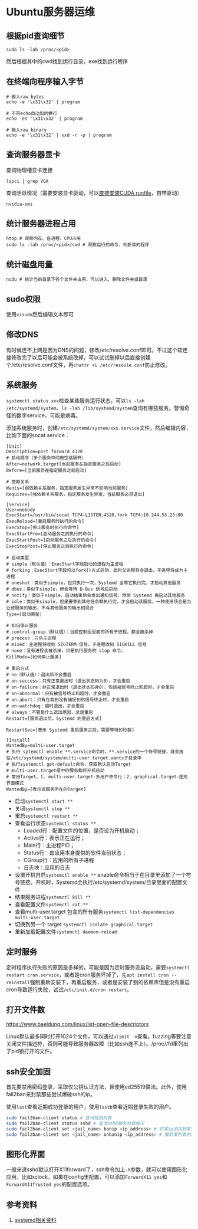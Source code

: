 # Ubuntu服务器运维

## 根据pid查询细节

```shell
sudo ls -lah /proc/<pid>
```
然后根据其中的cwd找到运行目录，exe找到运行程序

## 在终端向程序输入字节

```shell
# 输入raw bytes
echo -e '\x31\x32' | program

# 不带echo自动加的换行
echo -en '\x31\x32' | program

# 输入raw binary
echo -e '\x31\x32' | xxd -r -p | program 
```

## 查询服务器显卡

查询物理槽显卡连接

```shell
lspci | grep VGA
```

查询活跃情况（需要安装显卡驱动，可以[直接安装CUDA runfile](https://developer.nvidia.com/cuda-toolkit-archive)，自带驱动）

```shell
nvidia-smi
```

## 统计服务器进程占用

```shell
htop # 观察内存、各进程、CPU占用
sudo ls -lah /proc/<pid>/cwd # 观察运行的命令，判断谁的程序
```

## 统计磁盘用量

```shell
ncdu # 统计当前目录下各个文件夹占用，可以进入、删除文件夹或目录
```

## sudo权限

使用`visudo`然后编辑文本即可

## 修改DNS

有时候连不上网是因为DNS的问题，修改/etc/resolve.conf即可。不过这个软连接修改完了以后可能会被系统改掉，可以试试删掉以后直接创建个/etc/resolve.conf文件，再`chattr +i /etc/resovle.conf`防止修改。

## 系统服务

`systemctl status xxx`检查某些服务运行状态，可以`ls -lah /etc/systemd/system`、`ls -lah /lib/systemd/system`查询有哪些服务。警惕奇怪的数字service，可能是病毒。

添加系统服务时，创建`/etc/systemd/system/xxx.service`文件，然后编辑内容，比如下面的socat.service：

```
[Unit]
Description=port forward 4320
# 启动顺序（多个服务中间用空格隔开）
After=network.target[当前服务在指定服务之后启动]
Before=[当前服务在指定服务之前启动]

# 依赖关系
Wants=[弱依赖关系服务，指定服务发生异常不影响当前服务]
Requires=[强依赖关系服务，指定服务发生异常，当前服务必须退出]

[Service]
User=nobody
ExecStart=/usr/bin/socat TCP4-LISTEN:4320,fork TCP4:10.244.55.25:80
ExecReload=[重启服务时执行的命令]
ExecStop=[停止服务时执行的命令]
ExecStartPre=[启动服务之前执行的命令]
ExecStartPost=[启动服务之后执行的命令]
ExecStopPost=[停止服务之后执行的命令]

# 启动类型
# simple（默认值）：ExecStart字段启动的进程为主进程
# forking：ExecStart字段将以fork()方式启动，此时父进程将会退出，子进程将成为主进程
# oneshot：类似于simple，但只执行一次，Systemd 会等它执行完，才启动其他服务
# dbus：类似于simple，但会等待 D-Bus 信号后启动
# notify：类似于simple，启动结束后会发出通知信号，然后 Systemd 再启动其他服务
# idle：类似于simple，但是要等到其他任务都执行完，才会启动该服务。一种使用场合是为让该服务的输出，不与其他服务的输出相混合
Type=[启动类型]

# 如何停止服务
# control-group（默认值）：当前控制组里面的所有子进程，都会被杀掉
# process：只杀主进程
# mixed：主进程将收到 SIGTERM 信号，子进程收到 SIGKILL 信号
# none：没有进程会被杀掉，只是执行服务的 stop 命令。
KillMode=[如何停止服务]

# 重启方式
# no（默认值）：退出后不会重启
# on-success：只有正常退出时（退出状态码为0），才会重启
# on-failure：非正常退出时（退出状态码非0），包括被信号终止和超时，才会重启
# on-abnormal：只有被信号终止和超时，才会重启
# on-abort：只有在收到没有捕捉到的信号终止时，才会重启
# on-watchdog：超时退出，才会重启
# always：不管是什么退出原因，总是重启
Restart=[服务退出后，Systemd 的重启方式]

RestartSec=[表示 Systemd 重启服务之前，需要等待的秒数]

[Install]
WantedBy=multi-user.target
# 执行 sytemctl enable **.service命令时，**.service的一个符号链接，就会放在/etc/systemd/system/multi-user.target.wants子目录中
# 执行systemctl get-default命令，获取默认启动Target
# multi-user.target组中的服务都将开机启动
# 常用Target，1. multi-user.target-多用户命令行；2. graphical.target-图形界面模式
WantedBy=[表示该服务所在的Target]
```




* 启动`systemctl start **`
* 关闭`systemctl stop **`
* 重启`systemctl restart **`
* 查看运行状态`systemctl status **`
    * Loaded行：配置文件的位置，是否设为开机启动；
    * Active行：表示正在运行；
    * Main行：主进程PID；
    * Status行：由应用本身提供的软件当前状态；
    * CGroup行：应用的所有子进程
    * 日志块：应用的日志
* 设置开机自启`systemctl enable **` enable命令相当于在目录里添加了一个符号链接。开机时，Systemd会执行/etc/systemd/system/目录里面的配置文件
* 结束服务进程`systemctl kill **`
* 查看配置文件`systemctl cat **`
* 查看multi-user.target 包含的所有服务`systemctl list-dependencies multi-user.target`
* 切换到另一个 target `systemctl isolate graphical.target`
* 重新加载配置文件`systemctl daemon-reload`

## 定时服务

定时程序执行失败的原因是多样的，可能是因为定时服务没启动，需要`systemctl restart cron.service`，或者是cron服务坏掉了，先`apt install cron --reinstall`强制重新安装下，再重启服务，或者是安装了别的依赖库但是没有重启cron导致运行失败，试试`/etc/init.d/cron restart`。


## 打开文件数

https://www.baeldung.com/linux/list-open-file-descriptors

Linux默认最多同时打开1024个文件，可以通过`ulimit -n`查看。fuzzing等要注意关闭文件描述符，否则可能导致服务器故障（比如ssh连不上）。/proc/<pid>/fd里列出了pid锁打开的文件。

## ssh安全加固

首先要禁用密码登录，采取仅公钥认证方法，且使用ed25519算法。此外，使用fail2ban来封禁那些尝试爆破ssh的ip。

使用`last`查看近期成功登录的用户，使用`lastb`查看近期登录失败的用户。

```bash
sudo fail2ban-client status # 查询规则列表
sudo fail2ban-client status sshd # 查询sshd服务封禁情况
sudo fail2ban-client set <jail_name> banip <ip_address> # 将某ip添加到某禁止列表里
sudo fail2ban-client set <jail_name> unbanip <ip_address> # 解封某列表的ip

```

## 图形化界面

一般来说sshd默认打开X11forward了，ssh命令加上`-X`参数，就可以使用图形化应用，比如xclock。如果在config里配置，可以添加`ForwardX11 yes`和`ForwardX11Trusted yes`的配置选项。

## 参考资料

1. [systemd相关资料](https://zhuanlan.zhihu.com/p/415469149)